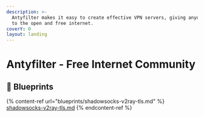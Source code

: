 ```yaml
---
description: >-
  Antyfilter makes it easy to create effective VPN servers, giving anyone access
  to the open and free internet.
coverY: 0
layout: landing
---
```


# Antyfilter - Free Internet Community



## :gem: Blueprints

{% content-ref url="blueprints/shadowsocks-v2ray-tls.md" %}
[shadowsocks-v2ray-tls.md](blueprints/shadowsocks-v2ray-tls.md)
{% endcontent-ref %}

